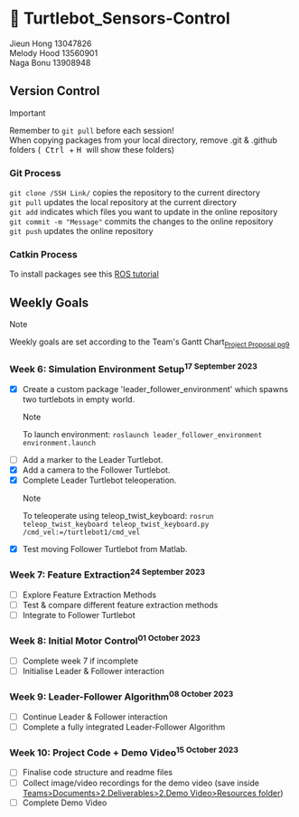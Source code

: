 # :turtle: Turtlebot_Sensors-Control

Jieun Hong 13047826 <br>
Melody Hood 13560901 <br>
Naga Bonu 13908948 <br>

## Version Control
> [!IMPORTANT]
> Remember to `git pull` before each session! <br>
> When copying packages from your local directory, remove .git & .github folders (<kbd> Ctrl </kbd> + <kbd> H </kbd> will show these folders) <br>

### Git Process
`git clone /SSH Link/` copies the repository to the current directory <br>
`git pull` updates the local repository at the current directory <br>
`git add` indicates which files you want to update in the online repository <br>
`git commit -m "Message"` commits the changes to the online repository<br>
`git push` updates the online repository <br>

### Catkin Process
To install packages see this [ROS tutorial](http://wiki.ros.org/catkin/Tutorials/using_a_workspace)

## Weekly Goals
> [!NOTE]
> Weekly goals are set according to the Team's Gantt Chart<sub>[Project Proposal pg9](https://studentutsedu.sharepoint.com/:b:/s/SensorsControl433/EWT4FWaFJzBEnYt4l1wyZAoBesYJsXxdT7zrp4fGAdr2Jw?e=0khZb6)</sub>

### Week 6: Simulation Environment Setup<sup>17 September 2023</sup> 
- [x] Create a custom package 'leader_follower_environment' which spawns two turtlebots in empty world.
  > [!NOTE]
  > To launch environment:
  > `roslaunch leader_follower_environment environment.launch`
- [ ] Add a marker to the Leader Turtlebot.
- [x] Add a camera to the Follower Turtlebot.
- [x] Complete Leader Turtlebot teleoperation.
  > [!NOTE]
  > To teleoperate using teleop_twist_keyboard:
  > `rosrun teleop_twist_keyboard teleop_twist_keyboard.py /cmd_vel:=/turtlebot1/cmd_vel`
- [x] Test moving Follower Turtlebot from Matlab.

### Week 7: Feature Extraction<sup>24 September 2023</sup>
- [ ] Explore Feature Extraction Methods
- [ ] Test & compare different feature extraction methods
- [ ] Integrate to Follower Turtlebot

### Week 8: Initial Motor Control<sup>01 October 2023</sup>
- [ ] Complete week 7 if incomplete
- [ ] Initialise Leader & Follower interaction

### Week 9: Leader-Follower Algorithm<sup>08 October 2023</sup>
- [ ] Continue Leader & Follower interaction
- [ ] Complete a fully integrated Leader-Follower Algorithm

### Week 10: Project Code + Demo Video<sup>15 October 2023</sup>
- [ ] Finalise code structure and readme files
- [ ] Collect image/video recordings for the demo video (save inside [Teams>Documents>2.Deliverables>2.Demo Video>Resources folder](https://studentutsedu.sharepoint.com/:f:/r/sites/SensorsControl433/Shared%20Documents/General/2.%20Deliverables/2.%20Demo%20Video/Resources?csf=1&web=1&e=aKBUEE))
- [ ] Complete Demo Video

